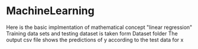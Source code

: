 # MachineLearning
Here is the basic implmentation of mathematical concept "linear regression"
Training data sets and testing dataset is taken form Dataset folder
The output csv file shows the predictions of y according to the test data for x

